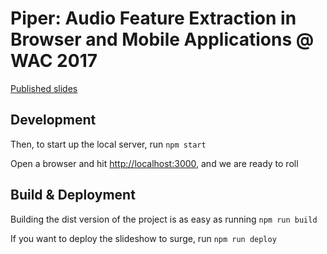 # Piper: Audio Feature Extraction in Browser and Mobile Applications @ WAC 2017

[Published slides](http://lucasthompson.github.io/piper-wac-slides/)

## Development

Then, to start up the local server, run `npm start`

Open a browser and hit [http://localhost:3000](http://localhost:3000), and we are ready to roll

## Build & Deployment

Building the dist version of the project is as easy as running `npm run build`

If you want to deploy the slideshow to surge, run `npm run deploy`
